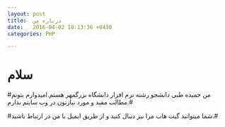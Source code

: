 ```yaml
---
layout: post
title:  درباره من
date:   2016-04-02 18:13:36 +0430
categories: PHP

---
```


# سلام #

#من حمیده طبی دانشجو رشته نرم افزار دانشگاه بزرگمهر هستم.امیدوارم بتونم مطالب مفید و  مورد نیازتون در وب سایتم بذارم.#

#شما میتوانید گیت هاب مرا نیز دنبال کنید و از طریق ایمیل با من در ارتباط باشید.#
